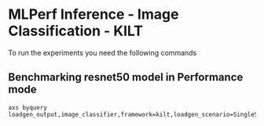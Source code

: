 # MLPerf Inference - Image Classification - KILT

To run the experiments you need the following commands

## Benchmarking resnet50 model in Performance mode
```
axs byquery loadgen_output,image_classifier,framework=kilt,loadgen_scenario=SingleStream,loadgen_mode=PerformanceOnly,model_name=resnet50,loadgen_dataset_size=50000,loadgen_buffer_size=1024,loadgen_target_latency=0.64
```

